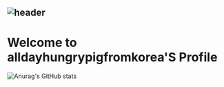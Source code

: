 ## ![header](https://capsule-render.vercel.app/api?type=waving&color=gradient&height=250&section=header&text=ADHPFK&fontSize=100)
# Welcome to alldayhungrypigfromkorea'S Profile

![Anurag's GitHub stats](https://github-readme-stats.vercel.app/api?username=alldayhungrypigfromkorea&show_icons=true&theme=radical)
